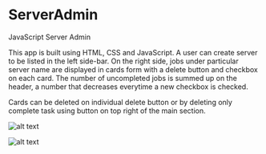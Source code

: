 # ServerAdmin

JavaScript Server Admin

This app is built using HTML, CSS and JavaScript. A user can create server to be listed in the left side-bar. On the
right side, jobs under particular server name are displayed in cards form with a delete button and checkbox on each card.
The number of uncompleted jobs is summed up on the header, a number that decreases everytime a new checkbox is checked.

Cards can be deleted on individual delete button or by deleting only complete task using button on top right of the main 
section.

![alt text](http://url/to/img.png)

![alt text](http://url/to/img.png)
